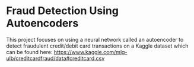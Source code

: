 # Fraud Detection Using Autoencoders
 This project focuses on using a neural network called an autoencoder to detect fraudulent credit/debit card transactions on a Kaggle dataset which can be found here: https://www.kaggle.com/mlg-ulb/creditcardfraud/data#creditcard.csv
